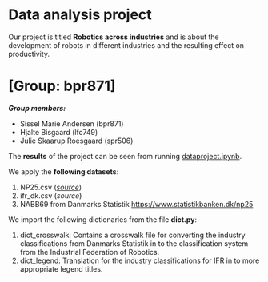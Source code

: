 # Data analysis project

Our project is titled **Robotics across industries** and is about the development of robots in different industries and the resulting effect on productivity.

# \[Group: bpr871\]

***Group members:***
- Sissel Marie Andersen (bpr871)
- Hjalte Bisgaard (lfc749)
- Julie Skaarup Roesgaard (spr506)

The **results** of the project can be seen from running [dataproject.ipynb](dataproject.ipynb).

We apply the **following datasets**:

1. NP25.csv (*[source](https://www.statistikbanken.dk/np25)*) 
2. ifr_dk.csv (*source*)
3. NABB69 from Danmarks Statistik https://www.statistikbanken.dk/np25

We import the following dictionaries from the file **dict.py**:
1. dict_crosswalk: Contains a crosswalk file for converting the industry classifications from Danmarks Statistik in to the classification system from the Industrial Federation of Robotics.
2. dict_legend:    Translation for the industry classifications for IFR in to more appropriate legend titles.
